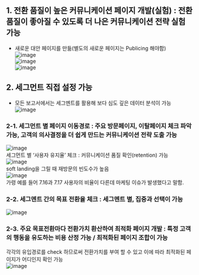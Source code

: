 ## 1. 전환 품질이 높은 커뮤니케이션 페이지 개발(실험) : 전환품질이 좋아질 수 있도록 더 나은 커뮤니케이션 전략 실험 가능  
* 새로운 대안 페이지를 만듦(별도의 새로운 페이지는 Publicing 해야함)   
![image](https://user-images.githubusercontent.com/55868306/120913365-967a6400-c6d1-11eb-884e-ad1099fb4a92.png)  
![image](https://user-images.githubusercontent.com/55868306/120913447-3c2dd300-c6d2-11eb-9226-d42e0de0caa6.png)  
![image](https://user-images.githubusercontent.com/55868306/120913562-ddb52480-c6d2-11eb-8e21-f70aa8ea6881.png)  

## 2. 세그먼트 직접 설정 가능  
* 모든 보고서에서는 세그멘트를 활용해 보다 심도 깊은 데이터 분석이 가능  
![image](https://user-images.githubusercontent.com/55868306/120913616-43091580-c6d3-11eb-95d3-a8af570bfb1f.png)  

### 2-1. 세그먼트 별 페이지 이동경로 : 주요 방문페이지, 이탈페이지 체크 파악 가능, 고객의 의사결정을 더 쉽게 만드는 커뮤니케이션 전략 도출 가능  
![image](https://user-images.githubusercontent.com/55868306/120913688-e9edb180-c6d3-11eb-9b71-2e15603c51c3.png)  
세그먼트 별 ‘사용자 유지율’ 체크 : 커뮤니케이션 품질 확인(retention) 가능  
![image](https://user-images.githubusercontent.com/55868306/120913716-26211200-c6d4-11eb-87dc-6a04646b2602.png)  
soft landing을 그릴 때 재방문의 빈도수가 높음  
![image](https://user-images.githubusercontent.com/55868306/120913790-b5c6c080-c6d4-11eb-9ba5-7482ff618857.png)  
가령 예를 들어 7.16과 7.17 사용자의 비율이 다른데 마케팅 이슈가 발생했다고 말함.

### 2-2. 세그멘트 간의 목표 전환율 체크 : 세그멘트 별, 집중과 선택이 가능  
![image](https://user-images.githubusercontent.com/55868306/120913824-05a58780-c6d5-11eb-9628-e7502f08e251.png)  

### 2-3. 주요 목표전환마다 전환가치 환산하여 최적화 페이지 개발 : 특정 고객의 행동을 유도하는 비용 산정 가능 / 최적화된 페이지 조합이 가능  
각각의 유입경로를 check 하므로써 전환가치를 부여 할 수 있고 이에 따라 최적화된 페이지가 어디인지 확인 가능  
![image](https://user-images.githubusercontent.com/55868306/120913943-b449c800-c6d5-11eb-9969-3d559803ccaf.png)  
